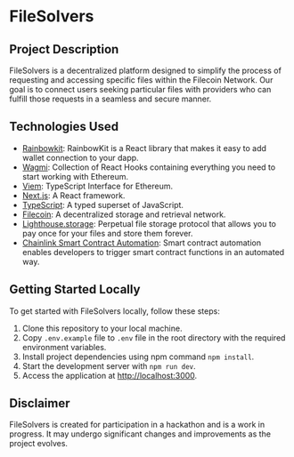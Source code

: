 # FileSolvers

## Project Description

FileSolvers is a decentralized platform designed to simplify the process of requesting and accessing specific files within the Filecoin Network. Our goal is to connect users seeking particular files with providers who can fulfill those requests in a seamless and secure manner.

## Technologies Used

- [Rainbowkit](https://www.rainbowkit.com/docs/introduction): RainbowKit is a React library that makes it easy to add wallet connection to your dapp.
- [Wagmi](https://wagmi.sh/): Collection of React Hooks containing everything you need to start working with Ethereum.
- [Viem](https://viem.sh/): TypeScript Interface for Ethereum.
- [Next.js](https://nextjs.org/): A React framework.
- [TypeScript](https://www.typescriptlang.org/): A typed superset of JavaScript.
- [Filecoin](https://filecoin.io/): A decentralized storage and retrieval network.
- [Lighthouse.storage](https://lighthouse.storage/): Perpetual file storage protocol that allows you to pay once for your files and store them forever.
- [Chainlink Smart Contract Automation](https://chain.link/): Smart contract automation enables developers to trigger smart contract functions in an automated way.

## Getting Started Locally

To get started with FileSolvers locally, follow these steps:

1. Clone this repository to your local machine.
2. Copy `.env.example` file to `.env` file in the root directory with the required environment variables.
3. Install project dependencies using npm command `npm install`.
4. Start the development server with `npm run dev`.
5. Access the application at [http://localhost:3000](http://localhost:3000).

## Disclaimer

FileSolvers is created for participation in a hackathon and is a work in progress. It may undergo significant changes and improvements as the project evolves.
